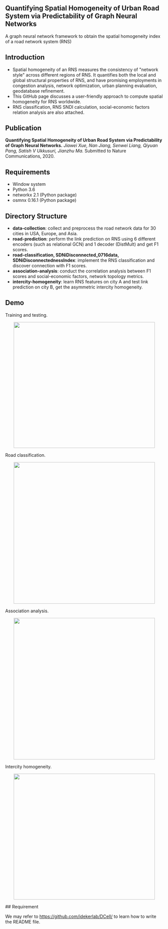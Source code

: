 ## Quantifying Spatial Homogeneity of Urban Road System via Predictability of Graph Neural Networks

A graph neural network framework to obtain the spatial homogeneity index of a road network system (RNS) 

## Introduction

* Spatial homogeneity of an RNS measures the consistency of "network style" across different regions of RNS. 
It quantifies both the local and global structural properties of RNS, and have promising employments in congestion analysis, network optimization, 
urban planning evaluation, geodatabase refinement.
* This GitHub page discusses a user-friendly approach to compute spatial homogeneity for RNS worldwide. 
* RNS classification, RNS SNDI calculation, social-economic factors relation analysis are also attached.  

## Publication

**Quantifying Spatial Homogeneity of Urban Road System via Predictability of Graph Neural Networks.**
*Jiawei Xue, Nan Jiang, Senwei Liang, Qiyuan Pang, Satish V Ukkusuri, Jianzhu Ma.* 
Submitted to Nature Communications, 2020. 

## Requirements
* Window system
* Python 3.6
* networkx 2.1 (Python package)
* osmnx 0.16.1 (Python package)

## Directory Structure

* **data-collection**: collect and preprocess the road network data for 30 cities in USA, Europe, and Asia. 
* **road-prediction**: perform the link prediction on RNS using 6 different encoders (such as relational GCN) and 1 decoder (DistMult) and get F1 scores.
* **road-classification, SDNiDisconnected_0716data, SDNiDisconnectednessIndex**: implement the RNS classification and discover connection with F1 scores.
* **association-analysis**: conduct the correlation analysis between F1 scores and social-economic factors, network topology metrics.
* **intercity-homogeneity**: learn RNS features on city A and test link prediction on city B, get the asymmetric intercity homogeneity. 

## Demo
Training and testing.

<p align="center">
  <img src="https://github.com/jiang719/road-network-predictability/blob/master/mainFigures/001.png" width="450" height="400">
</p>

Road classification.

<p align="center">
  <img src="https://github.com/jiang719/road-network-predictability/blob/master/mainFigures/002.png" width="450" height="450">
</p>

Association analysis.

<p align="center">
  <img src="https://github.com/jiang719/road-network-predictability/blob/master/mainFigures/003.png" width="450" height="450">
</p>

Intercity homogeneity.

<p align="center">
  <img src="https://github.com/jiang719/road-network-predictability/blob/master/mainFigures/004.png" width="450" height="400">
</p>
## Requirement

We may refer to https://github.com/idekerlab/DCell/ to learn how to write the README file.
